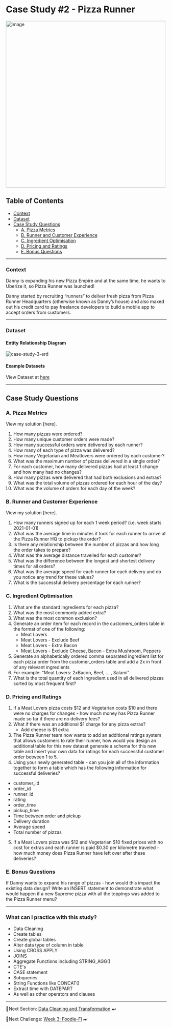 # Case Study #2 - Pizza Runner

<img src="https://8weeksqlchallenge.com/images/case-study-designs/2.png" width="500" height="520" alt="image">


## Table of Contents
- [Context](#context)
- [Dataset](#dataset)
- [Case Study Questions](#questions-and-answers)
  - [A. Pizza Metrics](#pizza-metrics)
  - [B. Runner and Customer Experience](#runner-and-customer-experience)
  - [C. Ingredient Optimisation](#ingredient-optimisation)
  - [D. Pricing and Ratings](#pricing-and-ratings)
  - [E. Bonus Questions](#bonus-questions)

***
### Context

Danny is expanding his new Pizza Empire and at the same time, he wants to Uberize it, so Pizza Runner was launched!

Danny started by recruiting “runners” to deliver fresh pizza from Pizza Runner Headquarters (otherwise known as Danny’s house) and also maxed out his credit card to pay freelance developers to build a mobile app to accept orders from customers.
***
### Dataset

#### Entity Relationship Diagram

![case-study-3-erd](https://8weeksqlchallenge.com/images/case-study-3-erd.png)
#### Example Datasets
View Dataset at [here](https://8weeksqlchallenge.com/case-study-2/)

***
## Case Study Questions

### A. Pizza Metrics

View my solution [here].

1. How many pizzas were ordered?
2. How many unique customer orders were made?
3. How many successful orders were delivered by each runner?
4. How many of each type of pizza was delivered?
5. How many Vegetarian and Meatlovers were ordered by each customer?
6. What was the maximum number of pizzas delivered in a single order?
7. For each customer, how many delivered pizzas had at least 1 change and how many had no changes?
8. How many pizzas were delivered that had both exclusions and extras?
9. What was the total volume of pizzas ordered for each hour of the day?
10. What was the volume of orders for each day of the week?

### B. Runner and Customer Experience

View my solution [here].

1. How many runners signed up for each 1 week period? (i.e. week starts 2021-01-01)
2. What was the average time in minutes it took for each runner to arrive at the Pizza Runner HQ to pickup the order?
3. Is there any relationship between the number of pizzas and how long the order takes to prepare?
4. What was the average distance travelled for each customer?
5. What was the difference between the longest and shortest delivery times for all orders?
6. What was the average speed for each runner for each delivery and do you notice any trend for these values?
7. What is the successful delivery percentage for each runner?

### C. Ingredient Optimisation

1. What are the standard ingredients for each pizza?
2. What was the most commonly added extra?
3. What was the most common exclusion?
4. Generate an order item for each record in the customers_orders table in the format of one of the following:
    - Meat Lovers
    - Meat Lovers - Exclude Beef
    - Meat Lovers - Extra Bacon
    - Meat Lovers - Exclude Cheese, Bacon - Extra Mushroom, Peppers
5. Generate an alphabetically ordered comma separated ingredient list for each pizza order from the customer_orders table and add a 2x in front of any relevant ingredients
6. For example: "Meat Lovers: 2xBacon, Beef, ... , Salami"
7. What is the total quantity of each ingredient used in all delivered pizzas sorted by most frequent first?

### D. Pricing and Ratings

1. If a Meat Lovers pizza costs $12 and Vegetarian costs $10 and there were no charges for changes - how much money has Pizza Runner made so far if there are no delivery fees?
2. What if there was an additional $1 charge for any pizza extras?
    - Add cheese is $1 extra
3. The Pizza Runner team now wants to add an additional ratings system that allows customers to rate their runner, how would you design an additional table for this new dataset generate a schema for this new table and insert your own data for ratings for each successful customer order between 1 to 5.
4. Using your newly generated table - can you join all of the information together to form a table which has the following information for successful deliveries?
- customer_id
- order_id
- runner_id
- rating
- order_time
- pickup_time
- Time between order and pickup
- Delivery duration
- Average speed
- Total number of pizzas
5. If a Meat Lovers pizza was $12 and Vegetarian $10 fixed prices with no cost for extras and each runner is paid $0.30 per kilometre traveled - how much money does Pizza Runner have left over after these deliveries?


### E. Bonus Questions

If Danny wants to expand his range of pizzas - how would this impact the existing data design? Write an INSERT statement to demonstrate what would happen if a new Supreme pizza with all the toppings was added to the Pizza Runner menu?


***

### What can I practice with this study?

- Data Cleaning
- Create tables
- Create global tables
- Alter data type of column in table
- Using CROSS APPLY
- JOINS
- Aggregate Functions including STRING_AGG()
- CTE's
- CASE statement
- Subqueries
- String Functions like CONCAT()
- Extract time with DATEPART
- As well as other operators and clauses

***
📄Next Section: [Data Cleaning and Transformation](https://github.com/gulixeliota/8_Week_SQL_Challenge/blob/main/Week2_Pizza_Runner/_Data%20Cleaning%20and%20Transformation.md) ⏭

📄Next Challenge: [Week 3: Foodie-Fi](https://github.com/gulixeliota/8_Week_SQL_Challenge/tree/main/Week3_Foodie-Fi) ⏭